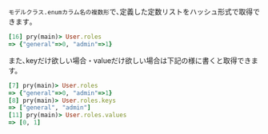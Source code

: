 
`モデルクラス.enumカラム名の複数形`で､定義した定数リストをハッシュ形式で取得できます｡

```ruby
[16] pry(main)> User.roles
=> {"general"=>0, "admin"=>1}
```

また､keyだけ欲しい場合・valueだけ欲しい場合は下記の様に書くと取得できます。

```ruby
[7] pry(main)> User.roles
=> {"general"=>0, "admin"=>1}
[8] pry(main)> User.roles.keys
=> ["general", "admin"]
[11] pry(main)> User.roles.values
=> [0, 1]
```